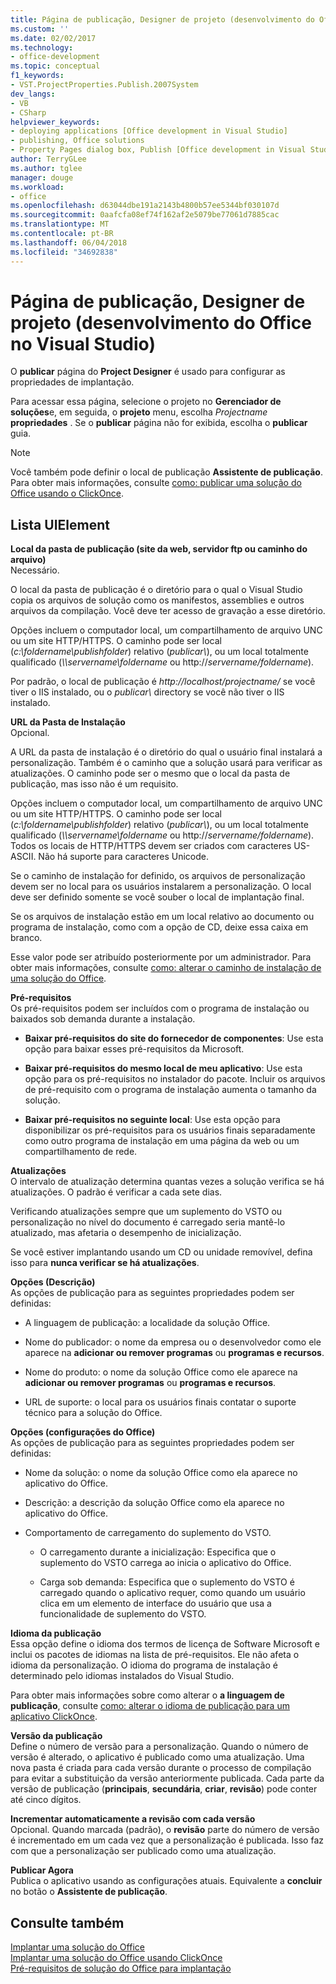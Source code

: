 ```yaml
---
title: Página de publicação, Designer de projeto (desenvolvimento do Office no Visual Studio)
ms.custom: ''
ms.date: 02/02/2017
ms.technology:
- office-development
ms.topic: conceptual
f1_keywords:
- VST.ProjectProperties.Publish.2007System
dev_langs:
- VB
- CSharp
helpviewer_keywords:
- deploying applications [Office development in Visual Studio]
- publishing, Office solutions
- Property Pages dialog box, Publish [Office development in Visual Studio]
author: TerryGLee
ms.author: tglee
manager: douge
ms.workload:
- office
ms.openlocfilehash: d63044dbe191a2143b4800b57ee5344bf030107d
ms.sourcegitcommit: 0aafcfa08ef74f162af2e5079be77061d7885cac
ms.translationtype: MT
ms.contentlocale: pt-BR
ms.lasthandoff: 06/04/2018
ms.locfileid: "34692838"
---
```

# <a name="publish-page-project-designer-office-development-in-visual-studio"></a>Página de publicação, Designer de projeto (desenvolvimento do Office no Visual Studio)
  O **publicar** página do **Project Designer** é usado para configurar as propriedades de implantação.  
  
 Para acessar essa página, selecione o projeto no **Gerenciador de soluções**e, em seguida, o **projeto** menu, escolha *Projectname* **propriedades** . Se o **publicar** página não for exibida, escolha o **publicar** guia.  
  
> [!NOTE]  
>  Você também pode definir o local de publicação **Assistente de publicação**. Para obter mais informações, consulte [como: publicar uma solução do Office usando o ClickOnce](http://msdn.microsoft.com/en-us/2b6c247e-bc04-4ce4-bb64-c4e79bb3d5b8).  
  
## <a name="uielement-list"></a>Lista UIElement  
 **Local da pasta de publicação (site da web, servidor ftp ou caminho do arquivo)**  
 Necessário.  
  
 O local da pasta de publicação é o diretório para o qual o Visual Studio copia os arquivos de solução como os manifestos, assemblies e outros arquivos da compilação. Você deve ter acesso de gravação a esse diretório.  
  
 Opções incluem o computador local, um compartilhamento de arquivo UNC ou um site HTTP/HTTPS. O caminho pode ser local (*c:\foldername\publishfolder*) relativo (*publicar\\*), ou um local totalmente qualificado (*\\\servername\foldername* ou http://*servername/foldername*).  
  
 Por padrão, o local de publicação é *http://localhost/projectname/* se você tiver o IIS instalado, ou o *publicar\\*  directory se você não tiver o IIS instalado.  
  
 **URL da Pasta de Instalação**  
 Opcional.  
  
 A URL da pasta de instalação é o diretório do qual o usuário final instalará a personalização. Também é o caminho que a solução usará para verificar as atualizações. O caminho pode ser o mesmo que o local da pasta de publicação, mas isso não é um requisito.  
  
 Opções incluem o computador local, um compartilhamento de arquivo UNC ou um site HTTP/HTTPS. O caminho pode ser local (*c:\foldername\publishfolder*) relativo (*publicar\\*), ou um local totalmente qualificado (*\\\servername\foldername* ou http://*servername/foldername*). Todos os locais de HTTP/HTTPS devem ser criados com caracteres US-ASCII. Não há suporte para caracteres Unicode.  
  
 Se o caminho de instalação for definido, os arquivos de personalização devem ser no local para os usuários instalarem a personalização. O local deve ser definido somente se você souber o local de implantação final.  
  
 Se os arquivos de instalação estão em um local relativo ao documento ou programa de instalação, como com a opção de CD, deixe essa caixa em branco.  
  
 Esse valor pode ser atribuído posteriormente por um administrador. Para obter mais informações, consulte [como: alterar o caminho de instalação de uma solução do Office](http://msdn.microsoft.com/en-us/d0eaa07b-2d72-4902-899f-2f9fb165b8fd).  
  
 **Pré-requisitos**  
 Os pré-requisitos podem ser incluídos com o programa de instalação ou baixados sob demanda durante a instalação.  
  
-   **Baixar pré-requisitos do site do fornecedor de componentes**: Use esta opção para baixar esses pré-requisitos da Microsoft.  
  
-   **Baixar pré-requisitos do mesmo local de meu aplicativo**: Use esta opção para os pré-requisitos no instalador do pacote. Incluir os arquivos de pré-requisito com o programa de instalação aumenta o tamanho da solução.  
  
-   **Baixar pré-requisitos no seguinte local**: Use esta opção para disponibilizar os pré-requisitos para os usuários finais separadamente como outro programa de instalação em uma página da web ou um compartilhamento de rede.  
  
 **Atualizações**  
 O intervalo de atualização determina quantas vezes a solução verifica se há atualizações. O padrão é verificar a cada sete dias.  
  
 Verificando atualizações sempre que um suplemento do VSTO ou personalização no nível do documento é carregado seria mantê-lo atualizado, mas afetaria o desempenho de inicialização.  
  
 Se você estiver implantando usando um CD ou unidade removível, defina isso para **nunca verificar se há atualizações**.  
  
 **Opções (Descrição)**  
 As opções de publicação para as seguintes propriedades podem ser definidas:  
  
-   A linguagem de publicação: a localidade da solução Office.  
  
-   Nome do publicador: o nome da empresa ou o desenvolvedor como ele aparece na **adicionar ou remover programas** ou **programas e recursos**.  
  
-   Nome do produto: o nome da solução Office como ele aparece na **adicionar ou remover programas** ou **programas e recursos**.  
  
-   URL de suporte: o local para os usuários finais contatar o suporte técnico para a solução do Office.  
  
 **Opções (configurações do Office)**  
 As opções de publicação para as seguintes propriedades podem ser definidas:  
  
-   Nome da solução: o nome da solução Office como ela aparece no aplicativo do Office.  
  
-   Descrição: a descrição da solução Office como ela aparece no aplicativo do Office.  
  
-   Comportamento de carregamento do suplemento do VSTO.  
  
    -   O carregamento durante a inicialização: Especifica que o suplemento do VSTO carrega ao inicia o aplicativo do Office.  
  
    -   Carga sob demanda: Especifica que o suplemento do VSTO é carregado quando o aplicativo requer, como quando um usuário clica em um elemento de interface do usuário que usa a funcionalidade de suplemento do VSTO.  
  
 **Idioma da publicação**  
 Essa opção define o idioma dos termos de licença de Software Microsoft e inclui os pacotes de idiomas na lista de pré-requisitos. Ele não afeta o idioma da personalização. O idioma do programa de instalação é determinado pelo idiomas instalados do Visual Studio.  
  
 Para obter mais informações sobre como alterar o **a linguagem de publicação**, consulte [como: alterar o idioma de publicação para um aplicativo ClickOnce](/visualstudio/deployment/how-to-change-the-publish-language-for-a-clickonce-application).  
  
 **Versão da publicação**  
 Define o número de versão para a personalização. Quando o número de versão é alterado, o aplicativo é publicado como uma atualização. Uma nova pasta é criada para cada versão durante o processo de compilação para evitar a substituição da versão anteriormente publicada. Cada parte da versão de publicação (**principais**, **secundária**, **criar**, **revisão**) pode conter até cinco dígitos.  
  
 **Incrementar automaticamente a revisão com cada versão**  
 Opcional. Quando marcada (padrão), o **revisão** parte do número de versão é incrementado em um cada vez que a personalização é publicada. Isso faz com que a personalização ser publicado como uma atualização.  
  
 **Publicar Agora**  
 Publica o aplicativo usando as configurações atuais. Equivalente a **concluir** no botão o **Assistente de publicação**.  
  
## <a name="see-also"></a>Consulte também  
 [Implantar uma solução do Office](../vsto/deploying-an-office-solution.md)   
 [Implantar uma solução do Office usando ClickOnce](../vsto/deploying-an-office-solution-by-using-clickonce.md)   
 [Pré-requisitos de solução do Office para implantação](http://msdn.microsoft.com/en-us/9f672809-43a3-40a1-9057-397ce3b5126e)  
  
  